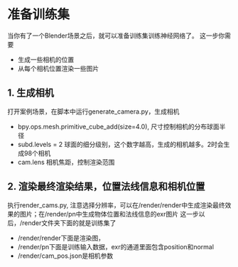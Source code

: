 # 准备训练集

当你有了一个Blender场景之后，就可以准备训练集训练神经网络了。
这一步你需要
- 生成一些相机的位置
- 从每个相机位置渲染一些图片


## 1. 生成相机
打开案例场景，在脚本中运行generate_camera.py，生成相机
- bpy.ops.mesh.primitive_cube_add(size=4.0), 尺寸控制相机的分布球面半径
- subd.levels = 2 球面的细分级别，这个数字越高，生成的相机越多。2时会生成98个相机
- cam.lens 相机焦距，控制渲染范围

## 2. 渲染最终渲染结果，位置法线信息和相机位置
执行render_cams.py, 注意选择分辨率，可以在/render/render中生成渲染最终效果的图片；在/render/pn中生成物体位置和法线信息的exr图片
这一步以后，/render文件夹下面的就是训练集了
- /render/render下面是渲染图，
- /render/pn下面是训练输入数据，exr的通道里面包含position和normal
- /render/cam_pos.json是相机参数
